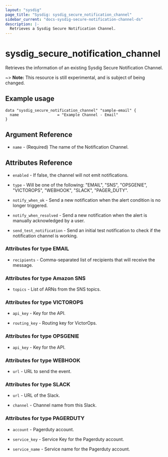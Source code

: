 ```yaml
---
layout: "sysdig"
page_title: "Sysdig: sysdig_secure_notification_channel"
sidebar_current: "docs-sysdig-secure-notification-channel-ds"
description: |-
  Retrieves a Sysdig Secure Notification Channel.
---
```


# sysdig\_secure\_notification_channel

Retrieves the information of an existing Sysdig Secure Notification Channel.

~> **Note:** This resource is still experimental, and is subject of being changed.

## Example usage

```hcl
data "sysdig_secure_notification_channel" "sample-email" {
  name                 = "Example Channel - Email"
}
```

## Argument Reference

* `name` - (Required) The name of the Notification Channel.

## Attributes Reference

* `enabled` - If false, the channel will not emit notifications.

* `type` - Will be one of the following:  "EMAIL", "SNS", "OPSGENIE", 
    "VICTOROPS", "WEBHOOK", "SLACK", "PAGER_DUTY".

* `notify_when_ok` - Send a new notification when the alert condition is 
    no longer triggered.

* `notify_when_resolved` - Send a new notification when the alert is manually 
    acknowledged by a user.

* `send_test_notification` - Send an initial test notification to check
    if the notification channel is working.

### Attributes for type EMAIL

* `recipients` - Comma-separated list of recipients that will receive 
    the message.
    
### Attributes for type Amazon SNS

* `topics` - List of ARNs from the SNS topics.

### Attributes for type VICTOROPS

* `api_key` - Key for the API.

* `routing_key` - Routing key for VictorOps. 

### Attributes for type OPSGENIE

* `api_key` - Key for the API.

### Attributes for type WEBHOOK

* `url` - URL to send the event.

### Attributes for type SLACK

* `url` - URL of the Slack.

* `channel` - Channel name from this Slack.

### Attributes for type PAGERDUTY

* `account` - Pagerduty account.

* `service_key` - Service Key for the Pagerduty account.

* `service_name` - Service name for the Pagerduty account.
